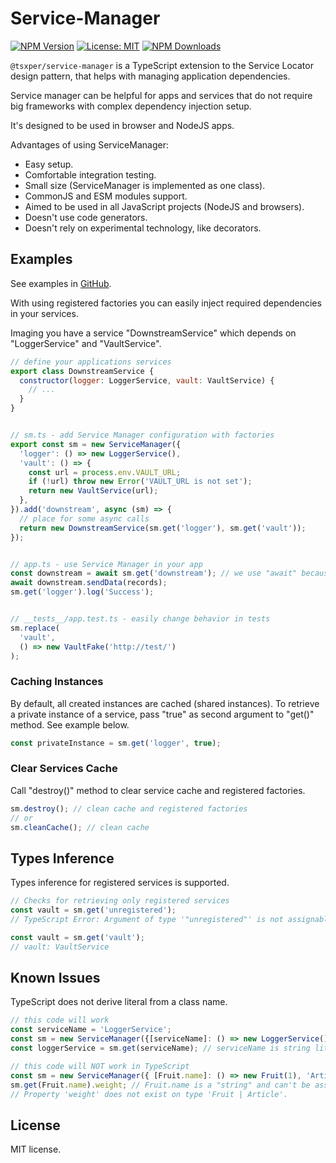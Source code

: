 # Service-Manager

[![NPM Version](https://img.shields.io/npm/v/@tsxper/service-manager.svg?style=flat-square)](https://www.npmjs.com/package/@tsxper/service-manager)
[![License: MIT](https://img.shields.io/badge/License-MIT-yellow.svg?style=flat-square)](LICENSE)
[![NPM Downloads](https://img.shields.io/npm/dt/@tsxper/service-manager.svg?style=flat-square)](https://www.npmjs.com/package/@tsxper/service-manager)


`@tsxper/service-manager` is a TypeScript extension to the Service Locator design pattern, that helps with managing application dependencies. 

Service manager can be helpful for apps and services that do not require big frameworks with complex dependency injection setup.

It's designed to be used in browser and NodeJS apps.

Advantages of using ServiceManager:
- Easy setup.
- Comfortable integration testing.
- Small size (ServiceManager is implemented as one class).
- CommonJS and ESM modules support.
- Aimed to be used in all JavaScript projects (NodeJS and browsers).
- Doesn't use code generators.
- Doesn't rely on experimental technology, like decorators.



## Examples

See examples in [GitHub](https://github.com/tsxper/service-manager/blob/main/examples).

With using registered factories you can easily inject required dependencies in your services.

Imaging you have a service "DownstreamService" which depends on "LoggerService" and  "VaultService".

```JavaScript
// define your applications services
export class DownstreamService {
  constructor(logger: LoggerService, vault: VaultService) {
    // ...
  }
}


// sm.ts - add Service Manager configuration with factories
export const sm = new ServiceManager({
  'logger': () => new LoggerService(),
  'vault': () => {
    const url = process.env.VAULT_URL;
    if (!url) throw new Error('VAULT_URL is not set');
    return new VaultService(url);
  },
}).add('downstream', async (sm) => {
  // place for some async calls
  return new DownstreamService(sm.get('logger'), sm.get('vault'));
});


// app.ts - use Service Manager in your app
const downstream = await sm.get('downstream'); // we use "await" because associated factory is async function
await downstream.sendData(records);
sm.get('logger').log('Success');


// __tests__/app.test.ts - easily change behavior in tests
sm.replace(
  'vault',
  () => new VaultFake('http://test/')
);
```

### Caching Instances

By default, all created instances are cached (shared instances).
To retrieve a private instance of a service, pass "true" as second argument to "get()" method.
See example below.

```JavaScript
const privateInstance = sm.get('logger', true);
```

### Clear Services Cache

Call "destroy()" method to clear service cache and registered factories.

```JavaScript
sm.destroy(); // clean cache and registered factories
// or 
sm.cleanCache(); // clean cache
```

## Types Inference

Types inference for registered services is supported.

```JavaScript
// Checks for retrieving only registered services
const vault = sm.get('unregistered');
// TypeScript Error: Argument of type '"unregistered"' is not assignable to parameter of type '"logger" | "vault"'.

const vault = sm.get('vault'); 
// vault: VaultService
```

## Known Issues

TypeScript does not derive literal from a class name.

```JavaScript
// this code will work
const serviceName = 'LoggerService';
const sm = new ServiceManager({[serviceName]: () => new LoggerService()});
const loggerService = sm.get(serviceName); // serviceName is string literal

// this code will NOT work in TypeScript
const sm = new ServiceManager({ [Fruit.name]: () => new Fruit(1), 'Article': () => new Article('title') });
sm.get(Fruit.name).weight; // Fruit.name is a "string" and can't be associated with a concrete service
// Property 'weight' does not exist on type 'Fruit | Article'.
```

## License

MIT license.

